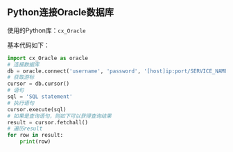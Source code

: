 ## Python连接Oracle数据库

使用的Python库：`cx_Oracle`

基本代码如下：

```python
import cx_Oracle as oracle
# 连接数据库
db = oracle.connect('username', 'password', '[host]ip:port/SERVICE_NAME')
# 获取游标
cursor = db.cursor()
# 语句
sql = 'SQL statement'
# 执行语句
cursor.execute(sql)
# 如果是查询语句，则如下可以获得查询结果
result = cursor.fetchall()
# 遍历result
for row in result:
    print(row)
```

